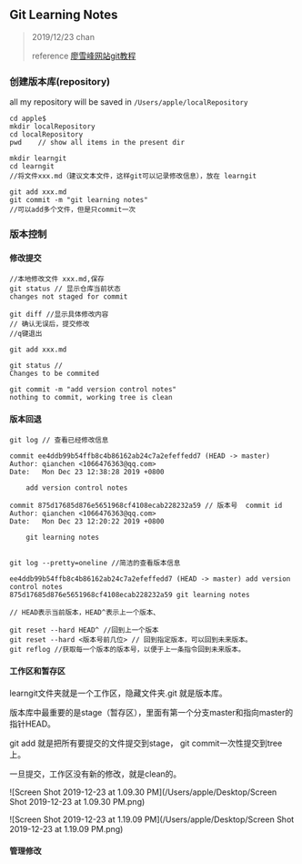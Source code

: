 ## Git Learning Notes

> 2019/12/23  chan
>
> reference [廖雪峰网站git教程](https://www.liaoxuefeng.com/wiki/896043488029600/896202780297248)



### 创建版本库(repository)

all my repository will be saved in `/Users/apple/localRepository`

```shell
cd apple$
mkdir localRepository
cd localRepository
pwd    // show all items in the present dir

mkdir learngit
cd learngit
//将文件xxx.md（建议文本文件，这样git可以记录修改信息），放在 learngit

git add xxx.md 
git commit -m "git learning notes"
//可以add多个文件，但是只commit一次
```



### 版本控制

#### 修改提交

```shell
//本地修改文件 xxx.md,保存
git status // 显示仓库当前状态
changes not staged for commit

git diff //显示具体修改内容
// 确认无误后，提交修改
//q键退出 

git add xxx.md

git status //
Changes to be commited

git commit -m "add version control notes"
nothing to commit, working tree is clean
```



#### 版本回退

```shell
git log // 查看已经修改信息

commit ee4ddb99b54ffb8c4b86162ab24c7a2efeffedd7 (HEAD -> master)
Author: qianchen <1066476363@qq.com>
Date:   Mon Dec 23 12:38:28 2019 +0800

    add version control notes

commit 875d17685d876e5651968cf4108ecab228232a59 // 版本号  commit id
Author: qianchen <1066476363@qq.com>
Date:   Mon Dec 23 12:20:22 2019 +0800

    git learning notes
    

git log --pretty=oneline //简洁的查看版本信息

ee4ddb99b54ffb8c4b86162ab24c7a2efeffedd7 (HEAD -> master) add version control notes
875d17685d876e5651968cf4108ecab228232a59 git learning notes

// HEAD表示当前版本，HEAD^表示上一个版本、

git reset --hard HEAD^ //回到上一个版本
git reset --hard <版本号前几位> // 回到指定版本，可以回到未来版本。
git reflog //获取每一个版本的版本号，以便于上一条指令回到未来版本。
```

#### 工作区和暂存区

learngit文件夹就是一个工作区，隐藏文件夹.git 就是版本库。

版本库中最重要的是stage（暂存区），里面有第一个分支master和指向master的指针HEAD。

git add 就是把所有要提交的文件提交到stage， git commit一次性提交到tree上。

一旦提交，工作区没有新的修改，就是clean的。

![Screen Shot 2019-12-23 at 1.09.30 PM](/Users/apple/Desktop/Screen Shot 2019-12-23 at 1.09.30 PM.png)

![Screen Shot 2019-12-23 at 1.19.09 PM](/Users/apple/Desktop/Screen Shot 2019-12-23 at 1.19.09 PM.png)

#### 管理修改

